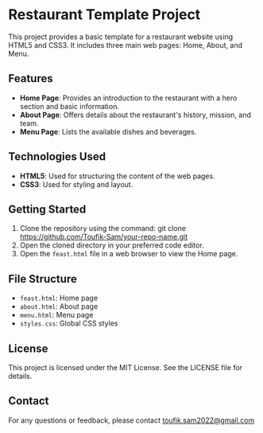 # Restaurant Template Project

This project provides a basic template for a restaurant website using HTML5 and CSS3. It includes three main web pages: Home, About, and Menu.

## Features

- **Home Page**: Provides an introduction to the restaurant with a hero section and basic information.
- **About Page**: Offers details about the restaurant's history, mission, and team.
- **Menu Page**: Lists the available dishes and beverages.

## Technologies Used

- **HTML5**: Used for structuring the content of the web pages.
- **CSS3**: Used for styling and layout.

## Getting Started

1. Clone the repository using the command:
git clone https://github.com/Toufik-Sam/your-repo-name.git
2. Open the cloned directory in your preferred code editor.
3. Open the `feast.html` file in a web browser to view the Home page.

## File Structure

- `feast.html`: Home page
- `about.html`: About page
- `menu.html`: Menu page
- `styles.css`: Global CSS styles
  
## License

This project is licensed under the MIT License. See the LICENSE file for details.

## Contact

For any questions or feedback, please contact toufik.sam2022@gmail.com
